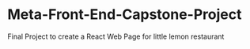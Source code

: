 # Meta-Front-End-Capstone-Project
Final Project to create a React Web Page for little lemon restaurant
